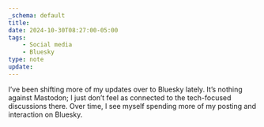 ```yaml
---
_schema: default
title:
date: 2024-10-30T08:27:00-05:00
tags:
    - Social media
    - Bluesky
type: note
update:
---
```


I’ve been shifting more of my updates over to Bluesky lately. It’s nothing against Mastodon; I just don’t feel as connected to the tech-focused discussions there. Over time, I see myself spending more of my posting and interaction on Bluesky.
